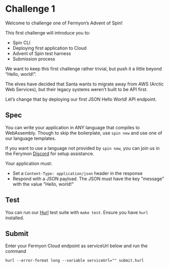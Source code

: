 # Challenge 1

Welcome to challenge one of Fermyon’s Advent of Spin!

This first challenge will introduce you to:

- Spin CLI
- Deploying first application to Cloud
- Advent of Spin test harness
- Submission process

We want to keep this first challenge rather trivial, but push it a little beyond “Hello, world!”.

The elves have decided that Santa wants to migrate away from AWS (Arctic Web Services), but their legacy systems weren’t built to be API first.

Let’s change that by deploying our first JSON Hello World! API endpoint.

## Spec

You can write your application in ANY language that compiles to WebAssembly. Though to skip the boilerplate, use `spin new` and use one of our language templates.

If you want to use a language not provided by `spin new`, you can join us in the Ferymon [Discord](https://discord.gg/AAFNfS7NGf) for setup assistance.

Your application must:

- Set a `Content-Type: application/json` header in the response
- Respond with a JSON payload. The JSON must have the key "message" with the value "Hello, world!"

## Test

You can run our [Hurl](https://hurl.dev) test suite with `make test`. Ensure you have `hurl` installed.

## Submit

Enter your Fermyon Cloud endpoint as serviceUrl below and run the command

```shell
hurl --error-format long --variable serviceUrl="" submit.hurl
```
